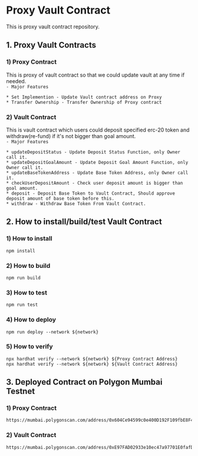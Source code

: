 # Proxy Vault Contract

This is proxy vault contract repository.
## 1. Proxy Vault Contracts
### 1) Proxy Contract
This is proxy of vault contract so that we could update vault at any time if needed. <br>
`- Major Features`
```
* Set Implemention - Update Vault contract address on Proxy
* Transfer Ownership - Transfer Ownership of Proxy contract
```
### 2) Vault Contract
This is vault contract which users could deposit specified erc-20 token and withdraw(re-fund) if it's not bigger than goal amount. <br>
`- Major Features`
```
* updateDepositStatus - Update Deposit Status Function, only Owner call it.
* updateDepositGoalAmount - Update Deposit Goal Amount Function, only Owner call it.
* updateBaseTokenAddress - Update Base Token Address, only Owner call it.
* checkUserDepositAmount - Check user deposit amount is bigger than goal amount.
* deposit - Deposit Base Token to Vault Contract, Should approve deposit amount of base token before this.
* withdraw - Withdraw Base Token From Vault Contract.
```

## 2. How to install/build/test Vault Contract
### 1) How to install
```
npm install
```
### 2) How to build
```
npm run build
```
### 3) How to test
```
npm run test
```
### 4) How to deploy
```
npm run deploy --network ${network}
```
### 5) How to verify
```
npx hardhat verify --network ${network} ${Proxy Contract Address}
npx hardhat verify --network ${network} ${Vault Contract Address}
```

## 3. Deployed Contract on Polygon Mumbai Testnet
### 1) Proxy Contract
```
https://mumbai.polygonscan.com/address/0x604Ce94599c0e400D192F109fbE8F4D17cAc0973#code
```

### 2) Vault Contract
```
https://mumbai.polygonscan.com/address/0xE97FAD02933e10ec47a97701E0fafDE7AcEE2A46#code
```